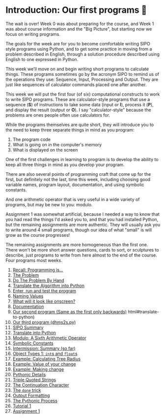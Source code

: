 # Introduction: Our first programs 🐣

The wait is over! Week 0 was about preparing for the course, and Week 1 was about course information and the "Big Picture", but starting now we focus on writing programs.

The goals for the week are for you to become comfortable writing SIPO style programs using Python, and to get some practice in moving from a problem described in English, through a solution procedure described using English to one expressed in Python.

This week we'll move on and begin writing short programs to calculate
things. These programs sometimes go by the acronym SIPO to remind us
of the operations they use: Sequence, Input, Processing and Output.
They are just like sequences of calculator commands placed one after
another.

This week we will put the first four (of six) computational constructs to work to write SIPO programs. These are calculator-style programs that use a sequence (**S**) of instructions to take some data (input or **I**), process it (**P**), and display the result (output or **O**). I say "calculator-style" because the problems are ones people often use calculators for.

While the programs themselves are quite short, they will introduce you
to the need to keep three separate things in mind as you program:

1. The program code
2. What is going on in the computer's memory
3. What is displayed on the screen

One of the first challenges in learning to program is to develop the
ability to keep all three things in mind as you develop your program.

There are also several points of programming craft that come up for
the first, but definitely not the last, time this week, including
choosing good variable names, program layout, documentation, and using
symbolic constants.

And one arithmetic operator that is very useful in a wide variety of
programs, but may be new to you: modulo.


Assignment 1 was somewhat artificial, because I needed a way to know that you had read the things I'd asked you to, and that you had installed Python, but the remaining assignments are more authentic. They will usually ask you to write around 4 small programs, though our idea of what "small" is will grow as the course progresses!

The remaining assignments are more homogeneous than the first one.
There won't be more short answer questions, cards to sort, or
sculptures to describe, just programs to write from here almost to the
end of the course. Four programs most weeks.

1. [Recall: Programming
    is...](01_Recall_Programming_is.md)
1. [The Problem](02_The_problem.md)
1. [Do The Problem By
    Hand](03_Do_the_problem_by_hand.md)
1. [Translate the Algorithm into
    Python](04_Translate_the_algorithm_into_python.md)
1. [Enter, run and test the
    program](05_Enter_run_and_test_the_program.md)
1. [Naming Values](06_Naming_values.md)
1. [What will it look like
    onscreen?](07_What_will_it_look_like_onscreen.md)
1. [Documentation](08_Documentation.md)
1. [Our second program (Same as the first only
    backwards)](09_Our_second_program_Same_as_the_first_only_backwards.md)
html#translate-to-python)
1. [Our third program
    (dhms2s.py)](10_Our_third_program_dhms2s.py.md)
1. [SIPO Summary](11_SIPO_summary.md)
1. [Translate into
    Python](12_Packaging_quantities.md)
1. [Modulo: A Sixth Arithmetic
    Operator](13_Modulo_A_sixth_arithmetic_operator.md)
1. [Symbolic
    Constants](14_Symbolic_constants.md)
1. [Intermission: Summary (so
    far)](15_Intermission_Summary_so_far.md)
1. [Object Types 1: `int`s
    and `float`s](16_Object_types_1_ints_and_floats.md)
1. [Example: Calculating Tree
    Radius](17_Example_Calculating_tree_diameter.md)
1. [Example: Value of your
    change](18_Example_Value_of_your_change.md)
1. [Example: Making
    change](19_Example_Making_change.md)
1. [Pythonic Details](20_Pythonic_details.md)
1. [Triple Quoted
    Strings](21_Triple_quoted_strings.md)
1. [The Continuation
    Character](22_The_continuation_character.md)
1. [The `done` trick](23_The_done_trick.md)
1. [Output
    Formatting](24_Output_formatting.md)
1. [The Pythonic Process](25_Pythonic_process.md)
1. [Tutorial 1](70_Exercise_sheet_1.md)
1. [Assignment 1](90_Assignment_1.md)